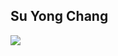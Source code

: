 
<!-- [![Top Langs](https://github-readme-stats.vercel.app/api/top-langs/?username=waterdrag0n&layout=compact)](https://github.com/waterdrag0n/github-readme-stats) -->
<!--
**waterdrag0n/waterdrag0n** is a ✨ _special_ ✨ repository because its `README.md` (this file) appears on your GitHub profile.

Here are some ideas to get you started:

- 🔭 I’m currently working on ...
- 🌱 I’m currently learning ...
- 👯 I’m looking to collaborate on ...
- 🤔 I’m looking for help with ...
- 💬 Ask me about ...
- 📫 How to reach me: ...
- 😄 Pronouns: ...
- ⚡ Fun fact: ...
- 
-->

## Su Yong Chang

<!-- [![Hits](https://hits.seeyoufarm.com/api/count/incr/badge.svg?url=https%3A%2F%2Fgithub.com%2FSEOMINJUUU%2Fhit-counter&count_bg=%23FF4A4A&title_bg=%23666565&icon=&icon_color=%23E7E7E7&title=hits&edge_flat=false)](https://hits.seeyoufarm.com) -->
<!-- [![Gmail Badge](https://img.shields.io/badge/Gmail-d14836?style=flat-square&logo=Gmail&logoColor=white&link=mailto:sychang0422@gmail.com)](mailto:sychang0422@gmail.com)
[![Gmail Badge](https://img.shields.io/badge/Instagram-E4405F?style=for-the-badge&logo=instagram&logoColor=white)](https://www.instagram.com/water_drag0n/) -->

<img src="http://mazassumnida.wtf/api/v2/generate_badge?boj=sean0422">
<!-- <img align='right' src="http://mazassumnida.wtf/api/v2/generate_badge?boj=sean0422"> -->
<!-- ![Kinetic27's github stats](https://github-readme-stats.vercel.app/api?username=waterdrag0n&show_icons=true) -->
